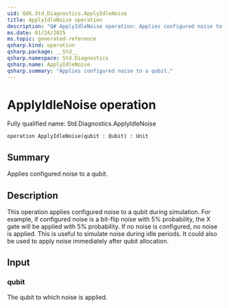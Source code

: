 ```yaml
---
uid: Qdk.Std.Diagnostics.ApplyIdleNoise
title: ApplyIdleNoise operation
description: "Q# ApplyIdleNoise operation: Applies configured noise to a qubit."
ms.date: 01/24/2025
ms.topic: generated-reference
qsharp.kind: operation
qsharp.package: __Std__
qsharp.namespace: Std.Diagnostics
qsharp.name: ApplyIdleNoise
qsharp.summary: "Applies configured noise to a qubit."
---
```


# ApplyIdleNoise operation

Fully qualified name: Std.Diagnostics.ApplyIdleNoise

```qsharp
operation ApplyIdleNoise(qubit : Qubit) : Unit
```

## Summary
Applies configured noise to a qubit.

## Description
This operation applies configured noise to a qubit during simulation. For example,
if configured noise is a bit-flip noise with 5% probability, the X gate will be applied
with 5% probability. If no noise is configured, no noise is applied.
This is useful to simulate noise during idle periods. It could also be used to
apply noise immediately after qubit allocation.

## Input
### qubit
The qubit to which noise is applied.
